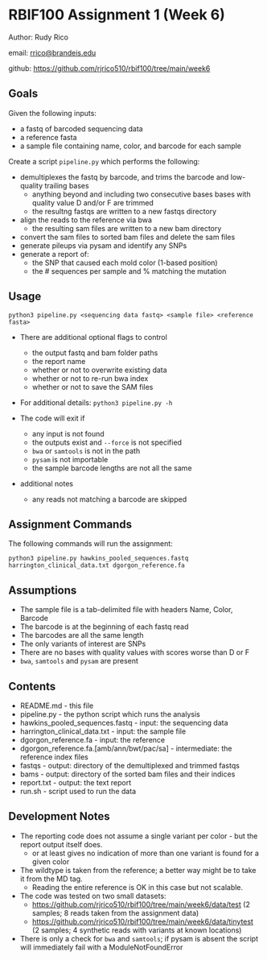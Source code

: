 # RBIF100 Assignment 1 (Week 6)

 Author: Rudy Rico

 email: rrico@brandeis.edu

 github: https://github.com/rjrico510/rbif100/tree/main/week6

## Goals

Given the following inputs:

- a fastq of barcoded sequencing data
- a reference fasta
- a sample file containing name, color, and barcode for each sample

Create a script `pipeline.py` which performs the following:

- demultiplexes the fastq by barcode, and trims the barcode and low-quality trailing bases
  - anything beyond and including two consecutive bases bases with quality value D and/or F are trimmed
  - the resultng fastqs are written to a new fastqs directory
- align the reads to the reference via bwa
  - the resulting sam files are written to a new bam directory
- convert the sam files to sorted bam files and delete the sam files
- generate pileups via pysam and identify any SNPs
- generate a report of:
  - the SNP that caused each mold color (1-based position)
  - the # sequences per sample and % matching the mutation

## Usage

`python3 pipeline.py <sequencing data fastq> <sample file> <reference fasta>`

- There are additional optional flags to control
  - the output fastq and bam folder paths
  - the report name
  - whether or not to overwrite existing data
  - whether or not to re-run bwa index
  - whether or not to save the SAM files
- For additional details: `python3 pipeline.py -h`

- The code will exit if
  - any input is not found
  - the outputs exist and `--force` is not specified
  - `bwa` or `samtools` is not in the path
  - `pysam` is not importable
  - the sample barcode lengths are not all the same

- additional notes
  - any reads not matching a barcode are skipped

## Assignment Commands

The following commands will run the assignment:

`python3 pipeline.py hawkins_pooled_sequences.fastq harrington_clinical_data.txt dgorgon_reference.fa`

## Assumptions

- The sample file is a tab-delimited file with headers Name, Color, Barcode
- The barcode is at the beginning of each fastq read
- The barcodes are all the same length
- The only variants of interest are SNPs
- There are no bases with quality values with scores worse than D or F
- `bwa`, `samtools` and `pysam` are present

## Contents

- README.md - this file
- pipeline.py - the python script which runs the analysis
- hawkins_pooled_sequences.fastq - input: the sequencing data
- harrington_clinical_data.txt - input: the sample file
- dgorgon_reference.fa - input: the reference
- dgorgon_reference.fa.[amb/ann/bwt/pac/sa] - intermediate: the reference index files
- fastqs - output: directory of the demultiplexed and trimmed fastqs
- bams - output: directory of the sorted bam files and their indices
- report.txt - output: the text report
- run.sh - script used to run the data

## Development Notes

- The reporting code does not assume a single variant per color - but the report output itself does.
  - or at least gives no indication of more than one variant is found for a given color
- The wildtype is taken from the reference; a better way might be to take it from the MD tag.
  - Reading the entire reference is OK in this case but not scalable.
- The code was tested on two small datasets:
  - https://github.com/rjrico510/rbif100/tree/main/week6/data/test (2 samples; 8 reads taken from the assignment data)
  - https://github.com/rjrico510/rbif100/tree/main/week6/data/tinytest (2 samples; 4 synthetic reads with variants at known locations)
- There is only a check for `bwa` and `samtools`; if pysam is absent the script will immediately fail with a ModuleNotFoundError
